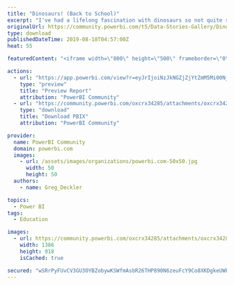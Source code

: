 ```yaml
---
title: "Dinosaurs! (Back to School)"
excerpt: "I've had a lifelong fascination with dinosaurs so not quite sure why it took me so long to combine my passion for Power BI and my passion for all"
originalUrl: https://community.powerbi.com/t5/Data-Stories-Gallery/Dinosaurs-Back-to-School/m-p/769205
type: download
publishedDateTime: 2019-08-18T04:57:00Z
heat: 55

featuredContent: "<iframe width=\"800\" height=\"500\" frameborder=\"0\" src=\"https://app.powerbi.com/view?r=eyJrIjoiNzJkNGZjZjYtZmM5Mi00NjllLWJiMTktYjU0NzJiYTQ2OThhIiwidCI6IjRhMDQyNzQzLTM3M2EtNDNkMi04MjdiLTAwM2Y0YzdiYTFlNSIsImMiOjN9\"></iframe>"

actions:
  - url: "https://app.powerbi.com/view?r=eyJrIjoiNzJkNGZjZjYtZmM5Mi00NjllLWJiMTktYjU0NzJiYTQ2OThhIiwidCI6IjRhMDQyNzQzLTM3M2EtNDNkMi04MjdiLTAwM2Y0YzdiYTFlNSIsImMiOjN9"
    type: "preview"
    title: "Preview Report"
    attribution: "PowerBI Community"
  - url: "https://community.powerbi.com/oxcrx34285/attachments/oxcrx34285/DataStoriesGallery/2864/5/dinosaurs.pbix"
    type: "download"
    title: "Download PBIX"
    attribution: "PowerBI Community"

provider:
  name: PowerBI Community
  domain: powerbi.com
  images:
    - url: /assets/images/organizations/powerbi.com-50x50.jpg
      width: 50
      height: 50
  authors:
    - name: Greg_Deckler

topics:
  - Power BI
tags:
  - Education

images:
  - url: https://community.powerbi.com/oxcrx34285/attachments/oxcrx34285/DataStoriesGallery/2864/1/Tyrannosaurus_Rex_Holotype.jpg
    width: 1386
    height: 918
    isCached: true

secured: "wSRrPyFUvCV3GU3OYBZobywKSWfmAsbR26THP890N6zeuFcY9Co8XKDgkeUWE/Pmk8cxtnNEsYJqLBtNnImxug3SMbJRJIhZFHLosTABR1HYvi+H4Pmfbr/AoKMwk2/pd6H+PugoCS8TSKsl7QqaI5KJ4HwcVzHaGWLmVm6ZjWgC07FPkbdV81cBRAggkvmgmpEKMxhacZJhFWA1QySnCGl5LR7YE58Wpm/aVZJQfy4tlABamHSdYX7Km9V0yu7iiG/dntpg3+SgNQDZPRLlefiaxsGDKU2WzbFtZOvTvshg7+PFHFoErGap5oF3c2y4xCly61DCZlqkrST/FMFnW7HmTm5+8FCaBfukV+Q3eTmPb71OQPd1Sl814uHllEEVpKHvvu8qD4iB3j5LbjLEuVLPd2JyJadgY25gbGIU6xo=;abZ4kXfrbvT4ubvHd9yypA=="
---
```


